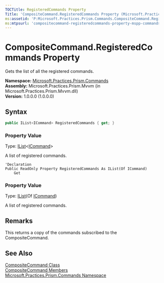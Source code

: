 ```yaml
---
TOCTitle: RegisteredCommands Property
Title: 'CompositeCommand.RegisteredCommands Property (Microsoft.Practices.Prism.Commands)'
ms:assetid: 'P:Microsoft.Practices.Prism.Commands.CompositeCommand.RegisteredCommands'
ms:mtpsurl: 'compositecommand-registeredcommands-property-mspp-commands.md'
---
```


# CompositeCommand.RegisteredCommands Property

Gets the list of all the registered commands.

**Namespace:** [Microsoft.Practices.Prism.Commands](/patterns-practices/reference/mspp-commands-namespace)  
**Assembly:** Microsoft.Practices.Prism.Mvvm (in Microsoft.Practices.Prism.Mvvm.dll)  
**Version:** 1.0.0.0 (1.0.0.0)

## Syntax

```C#
public IList<ICommand> RegisteredCommands { get; }
```

### Property Value

Type: [IList](http://msdn2.microsoft.com/en-us/library/5y536ey6)&lt;[ICommand](http://msdn2.microsoft.com/en-us/library/ms616869)&gt;

A list of registered commands.

```VB
'Declaration
Public ReadOnly Property RegisteredCommands As IList(Of ICommand)
	Get
```

### Property Value

Type: [IList](http://msdn2.microsoft.com/en-us/library/5y536ey6)(Of [ICommand](http://msdn2.microsoft.com/en-us/library/ms616869))

A list of registered commands.

## Remarks

This returns a copy of the commands subscribed to the CompositeCommand.

## See Also

[CompositeCommand Class](/patterns-practices/reference/compositecommand-class-mspp-commands)  
[CompositeCommand Members](/patterns-practices/reference/compositecommand-members-mspp-commands)  
[Microsoft.Practices.Prism.Commands Namespace](/patterns-practices/reference/mspp-commands-namespace)